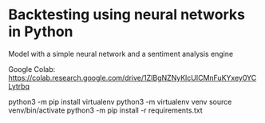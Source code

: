 # Backtesting using neural networks in Python
Model with a simple neural network and a sentiment analysis engine

Google Colab: https://colab.research.google.com/drive/1ZIBgNZNyKlcUICMnFuKYxey0YCLytrbq


python3 -m pip install virtualenv
python3 -m virtualenv venv
source venv/bin/activate
python3 -m pip install -r requirements.txt
